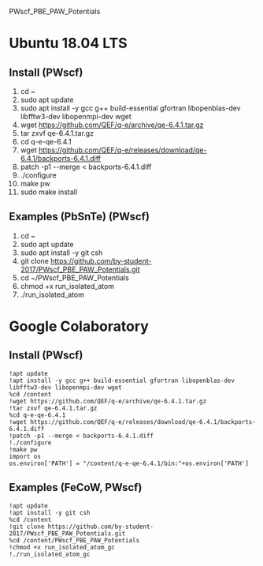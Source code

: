 PWscf_PBE_PAW_Potentials


# Ubuntu 18.04 LTS
## Install (PWscf)
1. cd ~
2. sudo apt update
3. sudo apt install -y gcc g++ build-essential gfortran libopenblas-dev libfftw3-dev libopenmpi-dev wget
4. wget https://github.com/QEF/q-e/archive/qe-6.4.1.tar.gz
5. tar zxvf qe-6.4.1.tar.gz
6. cd q-e-qe-6.4.1
7. wget https://github.com/QEF/q-e/releases/download/qe-6.4.1/backports-6.4.1.diff
8. patch -p1 --merge < backports-6.4.1.diff
9. ./configure
10. make pw
11. sudo make install


## Examples (PbSnTe) (PWscf)
1. cd ~
2. sudo apt update
3. sudo apt install -y git csh
4. git clone https://github.com/by-student-2017/PWscf_PBE_PAW_Potentials.git
5. cd ~/PWscf_PBE_PAW_Potentials
6. chmod +x run_isolated_atom
7. ./run_isolated_atom


# Google Colaboratory
## Install (PWscf)
	!apt update
	!apt install -y gcc g++ build-essential gfortran libopenblas-dev libfftw3-dev libopenmpi-dev wget
	%cd /content
	!wget https://github.com/QEF/q-e/archive/qe-6.4.1.tar.gz
	!tar zxvf qe-6.4.1.tar.gz
	%cd q-e-qe-6.4.1
	!wget https://github.com/QEF/q-e/releases/download/qe-6.4.1/backports-6.4.1.diff
	!patch -p1 --merge < backports-6.4.1.diff
	!./configure
	!make pw
	import os
	os.environ['PATH'] = "/content/q-e-qe-6.4.1/bin:"+os.environ['PATH']


## Examples (FeCoW, PWscf)
	!apt update
	!apt install -y git csh
	%cd /content
	!git clone https://github.com/by-student-2017/PWscf_PBE_PAW_Potentials.git
	%cd /content/PWscf_PBE_PAW_Potentials
	!chmod +x run_isolated_atom_gc
	!./run_isolated_atom_gc
